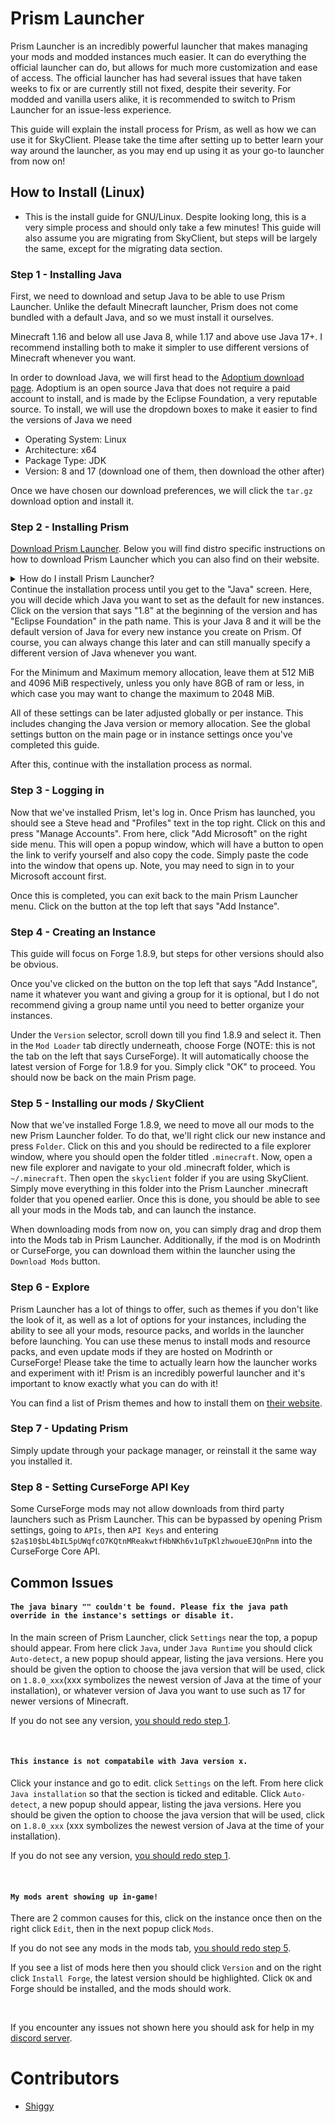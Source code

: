 # Prism Launcher

Prism Launcher is an incredibly powerful launcher that makes managing your mods and modded instances much easier. It can do everything the official launcher can do, but allows for much more customization and ease of access. The official launcher has had several issues that have taken weeks to fix or are currently still not fixed, despite their severity. For modded and vanilla users alike, it is recommended to switch to Prism Launcher for an issue-less experience.

This guide will explain the install process for Prism, as well as how we can use it for SkyClient. Please take the time after setting up to better learn your way around the launcher, as you may end up using it as your go-to launcher from now on!

## How to Install (Linux)

- This is the install guide for GNU/Linux. Despite looking long, this is a very simple process and should only take a few minutes! This guide will also assume you are migrating from SkyClient, but steps will be largely the same, except for the migrating data section.

### Step 1 - Installing Java

First, we need to download and setup Java to be able to use Prism Launcher. Unlike the default Minecraft launcher, Prism does not come bundled with a default Java, and so we must install it ourselves.

Minecraft 1.16 and below all use Java 8, while 1.17 and above use Java 17+. I recommend installing both to make it simpler to use different versions of Minecraft whenever you want.

In order to download Java, we will first head to the [Adoptium download page](https://adoptium.net/temurin/releases). Adoptium is an open source Java that does not require a paid account to install, and is made by the Eclipse Foundation, a very reputable source. To install, we will use the dropdown boxes to make it easier to find the versions of Java we need

- Operating System: Linux
- Architecture: x64
- Package Type: JDK
- Version: 8 and 17 (download one of them, then download the other after)

Once we have chosen our download preferences, we will click the `tar.gz` download option and install it.

### Step 2 - Installing Prism

[Download Prism Launcher](https://prismlauncher.org/download/linux). Below you will find distro specific instructions on how to download Prism Launcher which you can also find on their website.

<details>
<summary>How do I install Prism Launcher?</summary>
Below you will find distro specific instruction on how to install Prism.
<br>
If you don't know what distro you're using you probably shouldn't be using Linux.
    <details>
    <summary>Flatpak (most distros)</summary>
    <a class="button type-link" href="https://flathub.org/apps/details/org.prismlauncher.PrismLauncher" target="_blank">Install from FlatHub</a>
    </details>
    <details>
    <summary>Alpine Linux</summary>
    <a class="button type-link" href="https://pkgs.alpinelinux.org/packages?name=prismlauncher" target="_blank"> APK Packages</a> are available on Alpine Linux Edge for multiple architectures
    ```bash
    apk add prismlauncher
    ```
    </details>
    <details>
    <summary>Arch Linux</summary>
    There are several AUR packages available:
    <br>
<a class="button type-link" href="https://aur.archlinux.org/packages/prismlauncher" target="_blank">prismlauncher</a>
<br>
<a class="button type-link" href="https://aur.archlinux.org/packages/prismlauncher-bin" target="_blank">prismlauncher-bin</a>
<br>
<a class="button type-link" href="https://aur.archlinux.org/packages/prismlauncher-git" target="_blank">prismlauncher-git</a>
    <details>
    <summary>Installing with an AUR helper</summary>
```bash
# stable source package:
yay -S prismlauncher
# stable binary package:
yay -S prismlauncher-bin
# latest git package:
yay -S prismlauncher-git
```

If you want to use Qt 5 to build the packages instead:

```bash
# stable Qt 5 source package:
yay -S prismlauncher-qt5
# stable Qt 5 binary package:
yay -S prismlauncher-qt5-bin
# latest Qt 5 git package:
yay -S prismlauncher-qt5-git
```

You can replace yay -S with your preferred <a class="button type-link" href="https://wiki.archlinux.org/title/AUR_helpers" target="_blank">AUR helper's</a> install command.
    </details>
    <details>
    <summary>Installation using Chaotic-AUR</summary>
    If you have not already enabled the Chaotic-AUR follow their instructions on <a class="button type-link" href="https://aur.chaotic.cx/" target="_blank">https://aur.chaotic.cx/</a> to enable it.
  
```bash
# stable package:
sudo pacman -S prismlauncher
# latest git package:
sudo pacman -S prismlauncher-git
```

If you want to use Qt 5 to build the packages instead:

```bash
# stable Qt 5 package:
sudo pacman -S prismlauncher-qt5
# latest Qt 5 git package:
sudo pacman -S prismlauncher-qt5-git
```
</details>
</details>
<details>
<summary>CentOS Stream / Fedora / Red Hat Enterprise Linux</summary>
RPM packages are available on <a class="button type-link" href="https://copr.fedorainfracloud.org/coprs/g3tchoo/prismlauncher/ target="_blank">Copr</a> for x86_64 and aarch64.
If you are on an Enterprise Linux distribution (RHEL, CentOS, Rocky, etc.) and do not have the EPEL repositories enabled, please enable them <a  class="button type-link" href="https://docs.fedoraproject.org/en-US/epel/#_el9" target="_blank">here</a>.
<br>
<br>
Nightly builds are updated automatically in the <a class="button type-link" href="https://terra.fyralabs.com/" target="_blank">Terra repository</a> and built on Copr every 24 hours.

```bash
# enables the copr repo
sudo dnf copr enable g3tchoo/prismlauncher
# stable releases
sudo dnf install prismlauncher
# nightly builds
sudo dnf install prismlauncher-nightly
# stable Qt 5 releases
sudo dnf install prismlauncher-qt5
# nightly Qt 5 builds
sudo dnf install prismlauncher-qt5-nightly
```
</details>
<details>
<summary>Debian / Ubuntu</summary>
We use <a class="button type-link" href="https://docs.makedeb.org/" target="_blank">makedeb</a> for our Debian packages.<br>
Several MPR packages are available:
<br>
<a class="button type-link" href="https://mpr.makedeb.org/packages/prismlauncher" target="_blank">prismlauncher</a><br>
<a class="button type-link" href="https://mpr.makedeb.org/packages/prismlauncher-bin" target="_blank">prismlauncher-bin</a><br>
<a class="button type-link" href="https://mpr.makedeb.org/packages/prismlauncher-git" target="_blank">prismlauncher-git</a><br>
<details>
<summary>Installation using Prebuilt MPR (recommended)</summary>

```bash
curl -q 'https://proget.makedeb.org/debian-feeds/prebuilt-mpr.pub' | gpg --dearmor | sudo tee /usr/share/keyrings/prebuilt-mpr-archive-keyring.gpg 1> /dev/null
echo "deb [signed-by=/usr/share/keyrings/prebuilt-mpr-archive-keyring.gpg] https://proget.makedeb.org prebuilt-mpr $(lsb_release -cs)" | sudo tee /etc/apt/sources.list.d/prebuilt-mpr.list
sudo apt update
sudo apt install prismlauncher
```
NOTE: Prebuilt MPR only officially supports Debian 11, Ubuntu 20.04 and Ubuntu 22.04.
</details>
<details>
<summary>Installation using an MPR helper</summary>
Installing <a class="button type-link" href="https://github.com/AFK-OS/una" target="_blank">UNA</a>

```bash
bash <(curl -fsL https://github.com/AFK-OS/una/raw/main/install.sh)

una update
```

Installing Prism Launcher

```bash
# stable source package:
una install prismlauncher
# stable binary package:
una install prismlauncher-bin
# latest git package:
una install prismlauncher-git
```

You can replace una install with your preferred <a class="button type-link" href="https://docs.makedeb.org/using-the-mpr/list-of-mpr-helpers/ target="_blank">MPR helper's</a> install command.
</details>
<details>
<summary>Installation with Pacstall</summary>
Installing <a class="button type-link" href="https://pacstall.dev/" target="_blank">Pacstall</a>

```bash
sudo bash -c "$(curl -fsSL https://git.io/JsADh || wget -q https://git.io/JsADh -O -)"
```

NOTE: Pacstall is unstable on Debian, due to outdated dependencies.
<br>
<br>
Installing Prism Launcher

```bash
# latest git package:
pacstall -I prismlauncher-git
```
</details>
</details>
<details>
<summary>Gentoo</summary>
Ebuilds are available in the official Gentoo repository, under <a class="button type-link" href="https://packages.gentoo.org/packages/games-action/prismlauncher" target="_blank">games-action/prismlauncher</a> and <a class="button type-link" href="https://packages.gentoo.org/packages/games-action/prismlauncher-qt5" target="_blank">games-action/prismlauncher-qt5</a><br>
Note that, for the time being, it is not stabilized, so it's masked for `~amd64` and `~arm64` only.

```bash
sudo emaint sync -a

# If you need to unmask the package, and considering `package.accept_keywords` to be a folder.
echo ">=games-action/prismlauncher-5.0" | sudo tee -a /etc/portage/package.accept_keywords/prismlauncher
# Or do this if you want to build from the latest commit instead of a release
echo "=games-action/prismlauncher-9999 **" | sudo tee -a /etc/portage/package.accept_keywords/prismlauncher

emerge games-action/prismlauncher
```
Have fun! :)
</details>
<details>
<summary>Nix</summary>
A <a class="button type-link" href="https://github.com/PrismLauncher/PrismLauncher/blob/develop/nix/NIX.md" target="_blank">Nix derivation</a> is available.
<br>
Packages are available for all current Nix distributions.
</details>
<details>
<summary>OpenSUSE</summary>
RPM packages are available on the <a class="button type-link" href="https://download.opensuse.org/repositories/home:/getchoo/" target="_blank">Open Build Service</a>.
  
```bash
# add repository (if on leap, replace 'openSUSE_Tumbleweed' with '15.4')
zypper addrepo https://download.opensuse.org/repositories/home:getchoo/openSUSE_Tumbleweed/home:getchoo.repo
# refresh repository cache
zypper refresh
# stable releases (Qt6 version, only for Tumbleweed)
zypper install prismlauncher
# latest builds (Qt6 version, only for Tumbleweed)
zypper install prismlauncher-nightly
# stable releases (Qt5 version, available for Leap and Tumbleweed)
zypper install prismlauncher-qt5
# latest builds (avalible for Leap and Tumbleweed)
zypper install prismlauncher-qt5-nightly
```
</details>
<details>
<summary>Void Linux</summary>
Prism Launcher is available on the official Void repository.

```bash
sudo xbps-install PrismLauncher
```
</details>
</details>
Continue the installation process until you get to the "Java" screen. Here, you will decide which Java you want to set as the default for new instances. Click on the version that says "1.8" at the beginning of the version and has "Eclipse Foundation" in the path name. This is your Java 8 and it will be the default version of Java for every new instance you create on Prism. Of course, you can always change this later and can still manually specify a different version of Java whenever you want.

For the Minimum and Maximum memory allocation, leave them at 512 MiB and 4096 MiB respectively, unless you only have 8GB of ram or less, in which case you may want to change the maximum to 2048 MiB.

All of these settings can be later adjusted globally or per instance. This includes changing the Java version or memory allocation. See the global settings button on the main page or in instance settings once you've completed this guide.

After this, continue with the installation process as normal.

### Step 3 - Logging in

Now that we've installed Prism, let's log in. Once Prism has launched, you should see a Steve head and "Profiles" text in the top right. Click on this and press "Manage Accounts". From here, click "Add Microsoft" on the right side menu. This will open a popup window, which will have a button to open the link to verify yourself and also copy the code. Simply paste the code into the window that opens up. Note, you may need to sign in to your Microsoft account first.

Once this is completed, you can exit back to the main Prism Launcher menu. Click on the button at the top left that says "Add Instance".

### Step 4 - Creating an Instance

This guide will focus on Forge 1.8.9, but steps for other versions should also be obvious.

Once you've clicked on the button on the top left that says "Add Instance", name it whatever you want and giving a group for it is optional, but I do not recommend giving a group name until you need to better organize your instances.

Under the `Version` selector, scroll down till you find 1.8.9 and select it. Then in the `Mod Loader` tab directly underneath, choose Forge (NOTE: this is not the tab on the left that says CurseForge). It will automatically choose the latest version of Forge for 1.8.9 for you. Simply click "OK" to proceed. You should now be back on the main Prism page.

### Step 5 - Installing our mods / SkyClient

Now that we've installed Forge 1.8.9, we need to move all our mods to the new Prism Launcher folder. To do that, we'll right click our new instance and press `Folder`. Click on this and you should be redirected to a file explorer window, where you should open the folder titled `.minecraft`. Now, open a new file explorer and navigate to your old .minecraft folder, which is `~/.minecraft`. Then open the `skyclient` folder if you are using SkyClient. Simply move everything in this folder into the Prism Launcher .minecraft folder that you opened earlier. Once this is done, you should be able to see all your mods in the Mods tab, and can launch the instance.

When downloading mods from now on, you can simply drag and drop them into the Mods tab in Prism Launcher. Additionally, if the mod is on Modrinth or CurseForge, you can download them within the launcher using the `Download Mods` button.

### Step 6 - Explore

Prism Launcher has a lot of things to offer, such as themes if you don't like the look of it, as well as a lot of options for your instances, including the ability to see all your mods, resource packs, and worlds in the launcher before launching. You can use these menus to install mods and resource packs, and even update mods if they are hosted on Modrinth or CurseForge! Please take the time to actually learn how the launcher works and experiment with it! Prism is an incredibly powerful launcher and it's important to know exactly what you can do with it!

You can find a list of Prism themes and how to install them on [their website](https://prismlauncher.org/wiki/getting-started/change-themes).

### Step 7 - Updating Prism

Simply update through your package manager, or reinstall it the same way you installed it.

### Step 8 - Setting CurseForge API Key

Some CurseForge mods may not allow downloads from third party launchers such as Prism Launcher. This can be bypassed by opening Prism settings, going to `APIs`, then `API Keys` and entering `$2a$10$bL4bIL5pUWqfcO7KQtnMReakwtfHbNKh6v1uTpKlzhwoueEJQnPnm` into the CurseForge Core API.

## Common Issues

#### `The java binary "" couldn't be found. Please fix the java path override in the instance's settings or disable it.`

In the main screen of Prism Launcher, click `Settings` near the top, a popup should appear. From here click `Java`, under `Java Runtime` you should click `Auto-detect`, a new popup should appear, listing the java versions. Here you should be given the option to choose the java version that will be used, click on `1.8.0_xxx`(xxx symbolizes the newest version of Java at the time of your installation), or whatever version of Java you want to use such as 17 for newer versions of Minecraft.

If you do not see any version, [you should redo step 1](#step-1-installing-java).

<br>

#### `This instance is not compatabile with Java version x.`

Click your instance and go to edit. click `Settings` on the left. From here click `Java installation` so that the section is ticked and editable. Click `Auto-detect`, a new popup should appear, listing the java versions. Here you should be given the option to choose the java version that will be used, click on `1.8.0_xxx` (xxx symbolizes the newest version of Java at the time of your installation).

If you do not see any version, [you should redo step 1](#step-1-installing-java).

<br>

#### `My mods arent showing up in-game!`

There are 2 common causes for this, click on the instance once then on the right click `Edit`, then in the next popup click `Mods`.

If you do not see any mods in the mods tab, [you should redo step 5](#step-5-installing-our-mods-skyclient).

If you see a list of mods here then you should click `Version` and on the right click `Install Forge`, the latest version should be highlighted. Click `OK` and Forge should be installed, and the mods should work.

<br>

If you encounter any issues not shown here you should ask for help in my [discord server](https://discord.gg/rejfv9kFJj).

# Contributors

* [Shiggy](https://github.com/Shiggy-dev)
